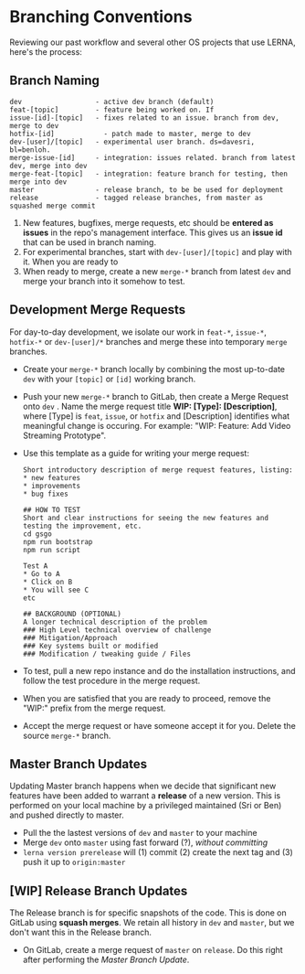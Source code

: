 # Branching Conventions

Reviewing our past workflow and several other OS projects that use LERNA, here's the process:

## Branch Naming

```
dev                  - active dev branch (default)
feat-[topic]         - feature being worked on. If 
issue-[id]-[topic]   - fixes related to an issue. branch from dev, merge to dev
hotfix-[id] 	       - patch made to master, merge to dev
dev-[user]/[topic]   - experimental user branch. ds=davesri, bl=benloh.
merge-issue-[id]     - integration: issues related. branch from latest dev, merge into dev
merge-feat-[topic]   - integration: feature branch for testing, then merge into dev
master               - release branch, to be be used for deployment
release              - tagged release branches, from master as squashed merge commit
```

1. New features, bugfixes, merge requests, etc should be **entered as issues** in the repo's management interface. This gives us an **issue id** that can be used in branch naming.
2. For experimental branches, start with `dev-[user]/[topic]` and play with it. When you are ready to 
3. When ready to merge, create a new `merge-*` branch from latest `dev` and merge your branch into it somehow to test.

## Development Merge Requests

For day-to-day development, we isolate our work in `feat-*`, `issue-*`, `hotfix-*` or `dev-[user]/*` branches and merge these into temporary `merge` branches. 

* Create your `merge-*` branch locally by combining the most up-to-date `dev` with your `[topic]` or `[id]` working branch.

* Push your new `merge-*` branch to GitLab, then create a Merge Request onto  `dev` . Name the merge request title **WIP: [Type]: [Description]**, where [Type] is `feat`, `issue`, or `hotfix` and [Description] identifies what meaningful change is occuring. For example: "WIP: Feature: Add Video Streaming Prototype".

* Use this template as a guide for writing your merge request:
  ```
  Short introductory description of merge request features, listing:
  * new features
  * improvements
  * bug fixes

  ## HOW TO TEST
  Short and clear instructions for seeing the new features and testing the improvement, etc.
  cd gsgo
  npm run bootstrap
  npm run script

  Test A
  * Go to A
  * Click on B
  * You will see C
  etc

  ## BACKGROUND (OPTIONAL)
  A longer technical description of the problem
  ### High Level technical overview of challenge
  ### Mitigation/Approach 
  ### Key systems built or modified
  ### Modification / tweaking guide / Files
  ```
  
* To test, pull a new repo instance and do the installation instructions, and follow the test procedure in the merge request. 

* When you are satisfied that you are ready to proceed, remove the "WIP:" prefix from the merge request.

* Accept the merge request or have someone accept it for you. Delete the source `merge-*` branch.

## Master Branch Updates

Updating Master branch happens when we decide that significant new features have been added to warrant a **release** of a new version. This is performed on your local machine by a privileged maintained (Sri or Ben) and pushed directly to master.

* Pull the the lastest versions of `dev` and `master`  to your machine
* Merge `dev` onto `master` using fast forward (?), *without committing*
* `lerna version prerelease` will (1) commit (2) create the next tag and (3) push it up to `origin:master`

## [WIP] Release Branch Updates

The Release branch is for specific snapshots of the code. This is done on GitLab using **squash merges**. We retain all history in `dev` and `master`, but we don't want this in the Release branch.

* On GitLab, create a merge request of  `master` on `release`. Do this right after performing the *Master Branch Update*.







